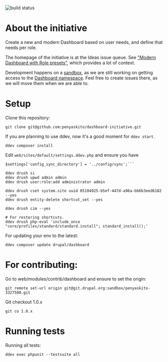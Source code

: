 ![build status](https://github.com/penyaskito/dashboard-initiative/actions/workflows/ci.yml/badge.svg)


About the initiative
====

Create a new and modern Dashboard based on user needs, and define that needs per role.

The homepage of the initiative is at the Ideas issue queue. See ["Modern Dashboard with Role presets"](https://www.drupal.org/project/ideas/issues/3244581), which provides a lot of context.

Development happens on a [sandbox](https://www.drupal.org/sandbox/penyaskito/3327580), as we are still working on getting access to
the [Dashboard namespace](https://www.drupal.org/project/dashboard). Feel free to create issues there, as we will move them when we are able to.


Setup
====


Clone this repository:

```
git clone git@github.com:penyaskito/dashboard-initiative.git
```
If you are planning to use ddev, now it's a good moment for ```ddev start```.

```
ddev composer install
```

Edit ```web/sites/default/settings.ddev.php``` and ensure you have

```
$settings['config_sync_directory'] = '../config/sync';```
```

```
ddev drush si
ddev drush upwd admin admin
ddev drush user:role:add administrator admin

ddev drush cset system.site uuid 05104925-b5ef-447d-a96a-bb6b3eed6182 --yes
ddev drush entity-delete shortcut_set --yes

ddev drush cim --yes

# For restoring shortcuts.
ddev drush php-eval 'include_once "core/profiles/standard/standard.install"; standard_install();'
```

For updating your env to the latest:

```
ddev composer update drupal/dashboard
```


For contributing:
====

Go to web/modules/contrib/dashboard and ensure to set the origin:

```
git remote set-url origin git@git.drupal.org:sandbox/penyaskito-3327580.git
```

Git checkout 1.0.x

```
git co 1.0.x
```

Running tests
====

Running all tests:

```
ddev exec phpunit --testsuite all
```

